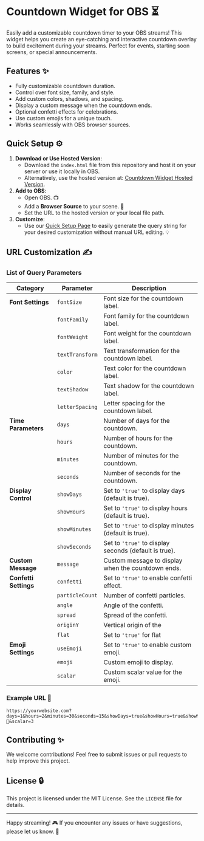 # Countdown Widget for OBS ⏳

Easily add a customizable countdown timer to your OBS streams! This widget helps you create an eye-catching and interactive countdown overlay to build excitement during your streams. Perfect for events, starting soon screens, or special announcements.

## Features ✨

- Fully customizable countdown duration.
- Control over font size, family, and style.
- Add custom colors, shadows, and spacing.
- Display a custom message when the countdown ends.
- Optional confetti effects for celebrations.
- Use custom emojis for a unique touch.
- Works seamlessly with OBS browser sources.

## Quick Setup ⚙️

1. **Download or Use Hosted Version**:
   - Download the `index.html` file from this repository and host it on your server or use it locally in OBS.
   - Alternatively, use the hosted version at: [Countdown Widget Hosted Version](https://yourwebsite.com).
2. **Add to OBS**:
   - Open OBS. 📺
   - Add a **Browser Source** to your scene. 🔄
   - Set the URL to the hosted version or your local file path.
3. **Customize**:
   - Use our [Quick Setup Page](https://yourwebsite.com/setup) to easily generate the query string for your desired customization without manual URL editing. 💡

## URL Customization ✍️

### List of Query Parameters

| **Category** | **Parameter** | **Description** |
| --- | --- | --- |
| **Font Settings** | `fontSize` | Font size for the countdown label. |
|  | `fontFamily` | Font family for the countdown label. |
|  | `fontWeight` | Font weight for the countdown label. |
|  | `textTransform` | Text transformation for the countdown label. |
|  | `color` | Text color for the countdown label. |
|  | `textShadow` | Text shadow for the countdown label. |
|  | `letterSpacing` | Letter spacing for the countdown label. |
| **Time Parameters** | `days` | Number of days for the countdown. |
|  | `hours` | Number of hours for the countdown. |
|  | `minutes` | Number of minutes for the countdown. |
|  | `seconds` | Number of seconds for the countdown. |
| **Display Control** | `showDays` | Set to `'true'` to display days (default is true). |
|  | `showHours` | Set to `'true'` to display hours (default is true). |
|  | `showMinutes` | Set to `'true'` to display minutes (default is true). |
|  | `showSeconds` | Set to `'true'` to display seconds (default is true). |
| **Custom Message** | `message` | Custom message to display when the countdown ends. |
| **Confetti Settings** | `confetti` | Set to `'true'` to enable confetti effect. |
|  | `particleCount` | Number of confetti particles. |
|  | `angle` | Angle of the confetti. |
|  | `spread` | Spread of the confetti. |
|  | `originY` | Vertical origin of the |
|  | `flat` | Set to `'true'` for flat |
| **Emoji Settings** | `useEmoji` | Set to `'true'` to enable custom emoji. |
|  | `emoji` | Custom emoji to display. |
|  | `scalar` | Custom scalar value for the emoji. |

### Example URL 🔗

```
https://yourwebsite.com?days=1&hours=2&minutes=30&seconds=15&showDays=true&showHours=true&showMinutes=true&showSeconds=true&message=Countdown%20Started!&confetti=true&particleCount=150&angle=75&spread=60&originY=0.5&flat=false&fontSize=50px&fontFamily=Arial&fontWeight=700&textTransform=capitalize&color=%23ff0000&textShadow=1px%201px%205px%20rgba(0,%200,%200,%200.7)&letterSpacing=2px&useEmoji=true&emoji=🎉&scalar=3
```

## Contributing ✨

We welcome contributions! Feel free to submit issues or pull requests to help improve this project.

## License 🔒

This project is licensed under the MIT License. See the `LICENSE` file for details.

---

Happy streaming! 🎮 If you encounter any issues or have suggestions, please let us know. 📢
